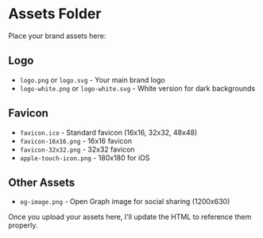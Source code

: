 # Assets Folder

Place your brand assets here:

## Logo
- `logo.png` or `logo.svg` - Your main brand logo
- `logo-white.png` or `logo-white.svg` - White version for dark backgrounds

## Favicon
- `favicon.ico` - Standard favicon (16x16, 32x32, 48x48)
- `favicon-16x16.png` - 16x16 favicon
- `favicon-32x32.png` - 32x32 favicon
- `apple-touch-icon.png` - 180x180 for iOS

## Other Assets
- `og-image.png` - Open Graph image for social sharing (1200x630)

Once you upload your assets here, I'll update the HTML to reference them properly.